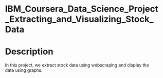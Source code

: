# IBM_Coursera_Data_Science_Project_Extracting_and_Visualizing_Stock_Data
# Description
In this project, we extract stock data using webscraping and display the data using graphs.

